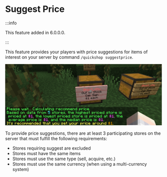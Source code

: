 # Suggest Price

:::info

This feature added in 6.0.0.0.

:::

This feature provides your players with price suggestions for items of interest on your server by command `/quickshop suggestprice`.


![suggest](./img/suggest-price.png)

To provide price suggestions, there are at least 3 participating stores on the server that must fulfill the following requirements:

* Stores requiring suggest are excluded
* Stores must have the same items
* Stores must use the same type (sell, acquire, etc.)
* Stores must use the same currency (when using a multi-currency system)
